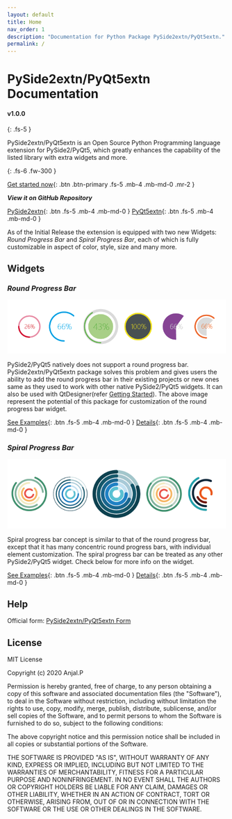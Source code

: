 ```yaml
---
layout: default
title: Home
nav_order: 1
description: "Documentation for Python Package PySide2extn/PyQt5extn."
permalink: /
---
```


# **PySide2extn/PyQt5extn Documentation** 

#### v1.0.0

{: .fs-5 }

PySide2extn/PyQt5extn is an Open Source Python Programming language extension for PySide2/PyQt5, which greatly enhances the capability of the listed library with extra widgets and more. 

{: .fs-6 .fw-300 }

[Get started now](pages/get_started){: .btn .btn-primary .fs-5 .mb-4 .mb-md-0 .mr-2 }

***View it on GitHub Repository***

[PySide2extn](https://github.com/anjalp/PySide2extn){: .btn .fs-5 .mb-4 .mb-md-0 }    [PyQt5extn](https://github.com/anjalp/PyQt5extn){: .btn .fs-5 .mb-4 .mb-md-0 }



As of the Initial Release the extension is equipped with two new Widgets: *Round Progress Bar* and *Spiral Progress Bar*, each of which is fully customizable in aspect of color, style, size and many more.

## Widgets

### *Round Progress Bar*

<p align="center">
  <img src="pages/assets/rpb.png">
</p>

PySide2/PyQt5 natively does not support a round progress bar. PySide2extn/PyQt5extn package solves this problem and gives users the ability to add the round progress bar in their existing projects or new ones same as they used to work with other native PySide2/PyQt5 widgets. It can also be used with QtDesigner(refer [Getting Started](pages/get_started#using-with-qtdesigner)). The above image represent the potential of this package for customization of the round progress bar widget.

[See Examples](pages/examples/rpbExamples){: .btn .fs-5 .mb-4 .mb-md-0 } [Details](pages/class/rpbClass){: .btn .fs-5 .mb-4 .mb-md-0 }

### *Spiral Progress Bar*

<p align="center">
  <img src="pages/assets/spb.png">
</p>

Spiral progress bar concept is similar to that of the round progress bar, except that it has many concentric round progress bars, with individual element customization. The spiral progress bar can be treated as any other PySide2/PyQt5 widget. Check below for more info on the widget.

[See Examples](pages/examples/spbExamples){: .btn .fs-5 .mb-4 .mb-md-0 }  [Details](pages/class/spbClass){: .btn .fs-5 .mb-4 .mb-md-0 }

## Help

Official form: [PySide2extn/PyQt5extn Form](https://forms.gle/yfKVK85sLLMJMCfJA)

## License

MIT License

Copyright (c) 2020 Anjal.P

Permission is hereby granted, free of charge, to any person obtaining a copy of this software and associated documentation files (the "Software"), to deal in the Software without restriction, including without limitation the rights to use, copy, modify, merge, publish, distribute, sublicense, and/or sell copies of the Software, and to permit persons to whom the Software is furnished to do so, subject to the following conditions:

The above copyright notice and this permission notice shall be included in all copies or substantial portions of the Software.

THE SOFTWARE IS PROVIDED "AS IS", WITHOUT WARRANTY OF ANY KIND, EXPRESS OR IMPLIED, INCLUDING BUT NOT LIMITED TO THE WARRANTIES OF MERCHANTABILITY, FITNESS FOR A PARTICULAR PURPOSE AND NONINFRINGEMENT. IN NO EVENT SHALL THE AUTHORS OR COPYRIGHT HOLDERS BE LIABLE FOR ANY CLAIM, DAMAGES OR OTHER LIABILITY, WHETHER IN AN ACTION OF CONTRACT, TORT OR OTHERWISE, ARISING FROM, OUT OF OR IN CONNECTION WITH THE SOFTWARE OR THE USE OR OTHER DEALINGS IN THE SOFTWARE.
